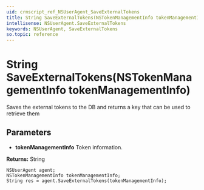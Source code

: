 ```yaml
---
uid: crmscript_ref_NSUserAgent_SaveExternalTokens
title: String SaveExternalTokens(NSTokenManagementInfo tokenManagementInfo)
intellisense: NSUserAgent.SaveExternalTokens
keywords: NSUserAgent, SaveExternalTokens
so.topic: reference
---
```


# String SaveExternalTokens(NSTokenManagementInfo tokenManagementInfo)

Saves the external tokens to the DB and returns a key that can be used to retrieve them

## Parameters

* **tokenManagementInfo** Token information.

**Returns:** String

```crmscript
NSUserAgent agent;
NSTokenManagementInfo tokenManagementInfo;
String res = agent.SaveExternalTokens(tokenManagementInfo);
```

